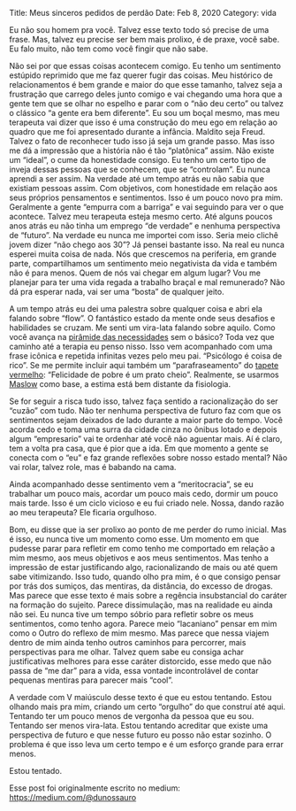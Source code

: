 Title: Meus sinceros pedidos de perdão
Date: Feb 8, 2020
Category: vida

Eu não sou homem pra você. Talvez esse texto todo só precise de uma frase. Mas, talvez eu precise ser bem mais prolixo, é de praxe, você sabe. Eu falo muito, não tem como você fingir que não sabe.

Não sei por que essas coisas acontecem comigo. Eu tenho um sentimento estúpido reprimido que me faz querer fugir das coisas. Meu histórico de relacionamentos é bem grande e maior do que esse tamanho, talvez seja a frustração que carrego deles junto comigo e vai chegando uma hora que a gente tem que se olhar no espelho e parar com o “não deu certo” ou talvez o clássico “a gente era bem diferente”. Eu sou um boçal mesmo, mas meu terapeuta vai dizer que isso é uma construção do meu ego em relação ao quadro que me foi apresentado durante a infância. Maldito seja Freud. Talvez o fato de reconhecer tudo isso já seja um grande passo. Mas isso me dá a impressão que a história não é tão “platônica” assim. Não existe um “ideal”, o cume da honestidade consigo. Eu tenho um certo tipo de inveja dessas pessoas que se conhecem, que se “controlam”. Eu nunca aprendi a ser assim. Na verdade até um tempo atrás eu não sabia que existiam pessoas assim. Com objetivos, com honestidade em relação aos seus próprios pensamentos e sentimentos. Isso é um pouco novo pra mim. Geralmente a gente “empurra com a barriga” e vai seguindo para ver o que acontece. Talvez meu terapeuta esteja mesmo certo. Até alguns poucos anos atrás eu não tinha um emprego “de verdade” e nenhuma perspectiva de “futuro”. Na verdade eu nunca me importei com isso. Seria meio clichê jovem dizer “não chego aos 30”? Já pensei bastante isso. Na real eu nunca esperei muita coisa de nada. Nós que crescemos na periferia, em grande parte, compartilhamos um sentimento meio negativista da vida e também não é para menos. Quem de nós vai chegar em algum lugar? Vou me planejar para ter uma vida regada a trabalho braçal e mal remunerado? Não dá pra esperar nada, vai ser uma “bosta” de qualquer jeito.

A um tempo atrás eu dei uma palestra sobre qualquer coisa e abri ela falando sobre “flow”. O fantástico estado da mente onde seus desafios e habilidades se cruzam. Me senti um vira-lata falando sobre aquilo. Como você avança na [pirâmide das necessidades](https://pt.wikipedia.org/wiki/Hierarquia_de_necessidades_de_Maslow) sem o básico? Toda vez que caminho até a terapia eu penso nisso. Isso vem acompanhado com uma frase icônica e repetida infinitas vezes pelo meu pai. “Psicólogo é coisa de rico”. Se me permite incluir aqui também um “parafraseamento” do [tapete vermelho](https://pt.wikipedia.org/wiki/Tapete_Vermelho_(filme)): “Felicidade de pobre é um prato cheio”. Realmente, se usarmos [Maslow](https://pt.wikipedia.org/wiki/Abraham_Maslow) como base, a estima está bem distante da fisiologia.

Se for seguir a risca tudo isso, talvez faça sentido a racionalização do ser “cuzão” com tudo. Não ter nenhuma perspectiva de futuro faz com que os sentimentos sejam deixados de lado durante a maior parte do tempo. Você acorda cedo e toma uma surra da cidade cinza no ônibus lotado e depois algum “empresario” vai te ordenhar até você não aguentar mais. Aí é claro, tem a volta pra casa, que é pior que a ida. Em que momento a gente se conecta com o “eu” e faz grande reflexões sobre nosso estado mental? Não vai rolar, talvez role, mas é babando na cama.

Ainda acompanhado desse sentimento vem a “meritocracia”, se eu trabalhar um pouco mais, acordar um pouco mais cedo, dormir um pouco mais tarde. Isso é um ciclo vicioso e eu fui criado nele. Nossa, dando razão ao meu terapeuta? Ele ficaria orgulhoso.

Bom, eu disse que ia ser prolixo ao ponto de me perder do rumo inicial. Mas é isso, eu nunca tive um momento como esse. Um momento em que pudesse parar para refletir em como tenho me comportado em relação a mim mesmo, aos meus objetivos e aos meus sentimentos. Mas tenho a impressão de estar justificando algo, racionalizando de mais ou até quem sabe vitimizando. Isso tudo, quando olho pra mim, é o que consigo pensar por trás dos sumiços, das mentiras, da distância, do excesso de drogas. Mas parece que esse texto é mais sobre a regência insubstancial do caráter na formação do sujeito. Parece dissimulação, mas na realidade eu ainda não sei. Eu nunca tive um tempo sóbrio para refletir sobre os meus sentimentos, como tenho agora. Parece meio “lacaniano” pensar em mim como o Outro do reflexo de mim mesmo. Mas parece que nessa viajem dentro de mim ainda tenho outros caminhos para percorrer, mais perspectivas para me olhar. Talvez quem sabe eu consiga achar justificativas melhores para esse caráter distorcido, esse medo que não passa de “me dar” para a vida, essa vontade incontrolável de contar pequenas mentiras para parecer mais “cool”.

A verdade com V maiúsculo desse texto é que eu estou tentando. Estou olhando mais pra mim, criando um certo “orgulho” do que construí até aqui. Tentando ter um pouco menos de vergonha da pessoa que eu sou. Tentando ser menos vira-lata. Estou tentando acreditar que existe uma perspectiva de futuro e que nesse futuro eu posso não estar sozinho. O problema é que isso leva um certo tempo e é um esforço grande para errar menos.

Estou tentado.


Esse post foi originalmente escrito no medium: https://medium.com/@dunossauro
